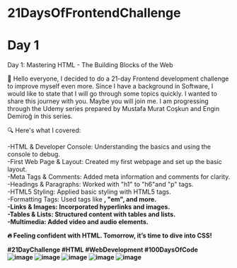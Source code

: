 # 21DaysOfFrontendChallenge
# Day 1 <br/>

Day 1: Mastering HTML - The Building Blocks of the Web <br/>


🎯 Hello everyone, I decided to do a 21-day Frontend development challenge to improve myself even more. Since I have a background in Software, I would like to state that I will go through some topics quickly. I wanted to share this journey with you. Maybe you will join me. I am progressing through the Udemy series prepared by Mustafa Murat Coşkun and Engin Demiroğ in this series. <br/>

🔍 Here's what I covered: <br/>

-HTML & Developer Console: Understanding the basics and using the console to debug. <br/>
-First Web Page & Layout: Created my first webpage and set up the basic layout. <br/>
-Meta Tags & Comments: Added meta information and comments for clarity. <br/>
-Headings & Paragraphs: Worked with "h1" to "h6"and "p" tags.<br/>
-HTML5 Styling: Applied basic styling with HTML5 tags. <br/>
-Formatting Tags: Used tags like <strong>, "em", and more.<br/>
-Links & Images: Incorporated hyperlinks and images.<br/>
-Tables & Lists: Structured content with tables and lists. <br/>
-Multimedia: Added video and audio elements.<br/>

🔥 Feeling confident with HTML. Tomorrow, it’s time to dive into CSS!<br/>

#21DayChallenge #HTML #WebDevelopment #100DaysOfCode <br/>
![image](https://github.com/user-attachments/assets/21d55fb8-5ee8-485d-abde-a19f849d674e)
![image](https://github.com/user-attachments/assets/218dae23-77f4-4db3-ba1c-6e2278f2be80)
![image](https://github.com/user-attachments/assets/d9579b76-d0e4-4990-9f71-cfc8986e40c9)
![image](https://github.com/user-attachments/assets/8b79d309-cd86-44ec-9572-61f757de0143)
![image](https://github.com/user-attachments/assets/84833fc6-a6aa-41ee-91a6-aebf5d258a97)

